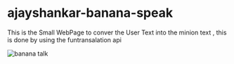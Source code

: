# ajayshankar-banana-speak
This is the Small WebPage to conver the User Text into the 
minion text , this is done by using the funtransalation api 


![banana talk](https://user-images.githubusercontent.com/35598123/218080467-9d85bf09-b11c-4e0a-880f-7a356b95ec40.png)
